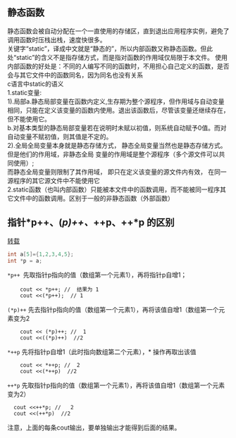 ## 静态函数
  静态函数会被自动分配在一个一直使用的存储区，直到退出应用程序实例，避免了调用函数时压栈出栈，速度快很多。  
  关键字“static”，译成中文就是“静态的”，所以内部函数又称静态函数。但此处“static”的含义不是指存储方式，而是指对函数的作用域仅局限于本文件。 使用内部函数的好处是：不同的人编写不同的函数时，不用担心自己定义的函数，是否会与其它文件中的函数同名，因为同名也没有关系  
  c语言中static的语义  
  1.static变量:  
    1).局部a.静态局部变量在函数内定义,生存期为整个源程序，但作用域与自动变量相同，只能在定义该变量的函数内使用。退出该函数后，尽管该变量还继续存在，但不能使用它。  
			b.对基本类型的静态局部变量若在说明时未赋以初值，则系统自动赋予0值。而对自动变量不赋初值，则其值是不定的。  
		2).全局全局变量本身就是静态存储方式， 静态全局变量当然也是静态存储方式。但是他们的作用域，非静态全局 变量的作用域是整个源程序（多个源文件可以共同使用）;  
		 而静态全局变量则限制了其作用域， 即只在定义该变量的源文件内有效， 在同一源程序的其它源文件中不能使用它  
	2.static函数（也叫内部函数）只能被本文件中的函数调用，而不能被同一程序其它文件中的函数调用。区别于一般的非静态函数（外部函数） 

## 指针*p++、(*p)++、*++p、++*p 的区别
[转载](https://www.cnblogs.com/simonLiang/p/6054027.html)
```c
int a[5]={1,2,3,4,5};
int *p = a;
```
`*p++ `先取指针p指向的值（数组第一个元素1），再将指针p自增1；

        cout << *p++; //  结果为 1
        cout <<(*p++);  // 1

`(*p)++` 先去指针p指向的值（数组第一个元素1），再将该值自增1（数组第一个元素变为2

        cout << (*p)++; //  1
        cout <<((*p)++)  //2
	
`*++p` 先将指针p自增1（此时指向数组第二个元素），* 操作再取出该值

        cout << *++p; //  2
        cout <<(*++p)  //2

`++*p` 先取指针p指向的值（数组第一个元素1），再将该值自增1（数组第一个元素变为2）

      cout <<++*p; //   2    
      cout <<(++*p)  //2

注意，上面的每条cout输出，要单独输出才能得到后面的结果。
